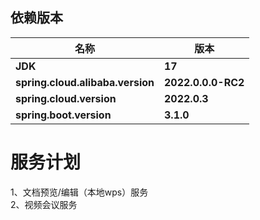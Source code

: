 
## 依赖版本

| 名称                               | 版本                 |
|----------------------------------|--------------------|
| **JDK**                          | **17**             |
| **spring.cloud.alibaba.version** | **2022.0.0.0-RC2** |
| **spring.cloud.version**         | **2022.0.3**       |
| **spring.boot.version**          | **3.1.0**          |



# 服务计划
1、文档预览/编辑（本地wps）服务  
2、视频会议服务
